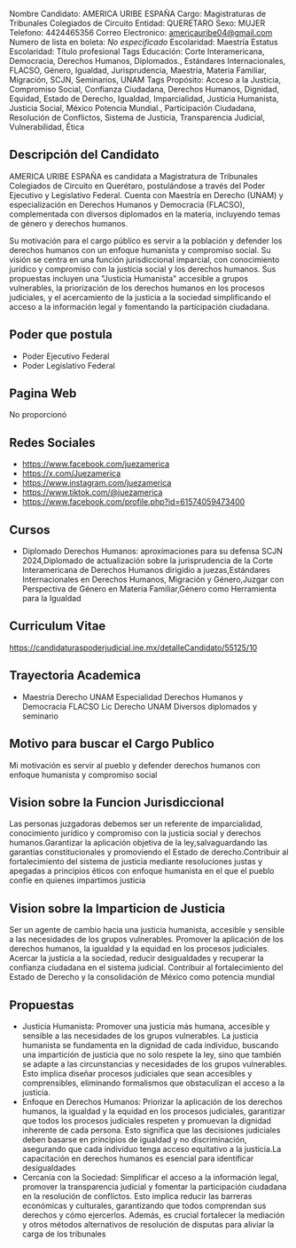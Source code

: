 Nombre Candidato: AMERICA URIBE ESPAÑA
Cargo: Magistraturas de Tribunales Colegiados de Circuito
Entidad: QUERETARO
Sexo: MUJER
Telefono: 4424465356
Correo Electronico: americauribe04@gmail.com
Numero de lista en boleta: *No especificado*
Escolaridad: Maestría
Estatus Escolaridad: Título profesional
Tags Educación: Corte Interamericana, Democracia, Derechos Humanos, Diplomados., Estándares Internacionales, FLACSO, Género, Igualdad, Jurisprudencia, Maestría, Materia Familiar, Migración, SCJN, Seminarios, UNAM
Tags Propósito: Acceso a la Justicia, Compromiso Social, Confianza Ciudadana, Derechos Humanos, Dignidad, Equidad, Estado de Derecho, Igualdad, Imparcialidad, Justicia Humanista, Justicia Social, México Potencia Mundial., Participación Ciudadana, Resolución de Conflictos, Sistema de Justicia, Transparencia Judicial, Vulnerabilidad, Ética


## Descripción del Candidato 

AMERICA URIBE ESPAÑA es candidata a Magistratura de Tribunales Colegiados de Circuito en Querétaro, postulándose a través del Poder Ejecutivo y Legislativo Federal. Cuenta con Maestría en Derecho (UNAM) y especialización en Derechos Humanos y Democracia (FLACSO), complementada con diversos diplomados en la materia, incluyendo temas de género y derechos humanos. 

Su motivación para el cargo público es servir a la población y defender los derechos humanos con un enfoque humanista y compromiso social. Su visión se centra en una función jurisdiccional imparcial, con conocimiento jurídico y compromiso con la justicia social y los derechos humanos. Sus propuestas incluyen una "Justicia Humanista" accesible a grupos vulnerables, la priorización de los derechos humanos en los procesos judiciales, y el acercamiento de la justicia a la sociedad simplificando el acceso a la información legal y fomentando la participación ciudadana.


## Poder que postula

- Poder Ejecutivo Federal
- Poder Legislativo Federal


## Pagina Web

No proporcionó


## Redes Sociales

- https://www.facebook.com/juezamerica
- https://x.com/Juezamerica
- https://www.instagram.com/juezamerica
- https://www.tiktok.com/@juezamerica
- https://www.facebook.com/profile.php?id=61574059473400


## Cursos

- Diplomado Derechos Humanos: aproximaciones para su defensa SCJN 2024,Diplomado de actualización sobre la jurisprudencia de la Corte Interamericana de Derechos Humanos dirigidio a juezas,Estándares Internacionales en Derechos Humanos, Migración y Género,Juzgar con Perspectiva de Género en Materia Familiar,Género como Herramienta para la Igualdad


## Curriculum Vitae

https://candidaturaspoderjudicial.ine.mx/detalleCandidato/55125/10


## Trayectoria Academica

- Maestría Derecho UNAM Especialidad Derechos Humanos y Democracia FLACSO Lic Derecho UNAM Diversos diplomados y seminario


## Motivo para buscar el Cargo Publico

Mi motivación es servir al pueblo y defender derechos humanos con enfoque humanista y compromiso social


## Vision sobre la Funcion Jurisdiccional

Las personas juzgadoras debemos ser un referente de imparcialidad, conocimiento jurídico y compromiso con la justicia social y derechos humanos.Garantizar la aplicación objetiva de la ley,salvaguardando las garantías constitucionales y promoviendo el Estado de derecho.Contribuir al fortalecimiento del sistema de justicia mediante resoluciones justas y apegadas a principios éticos con enfoque humanista en el que el pueblo confíe en quienes impartimos justicia


## Vision sobre la Imparticion de Justicia

Ser un agente de cambio hacia una justicia humanista, accesible y sensible a las necesidades de los grupos vulnerables. Promover la aplicación de los derechos humanos, la igualdad y la equidad en los procesos judiciales. Acercar la justicia a la sociedad, reducir desigualdades y recuperar la confianza ciudadana en el sistema judicial. Contribuir al fortalecimiento del Estado de Derecho y la consolidación de México como potencia mundial


## Propuestas

- Justicia Humanista: Promover una justicia más humana, accesible y sensible a las necesidades de los grupos vulnerables. La justicia humanista se fundamenta en la dignidad de cada individuo, buscando una impartición de justicia que no solo respete la ley, sino que también se adapte a las circunstancias y necesidades de los grupos vulnerables. Esto implica diseñar procesos judiciales que sean accesibles y comprensibles, eliminando formalismos que obstaculizan el acceso a la justicia.
- Enfoque en Derechos Humanos: Priorizar la aplicación de los derechos humanos, la igualdad y la equidad en los procesos judiciales, garantizar que todos los procesos judiciales respeten y promuevan la dignidad inherente de cada persona. Esto significa que las decisiones judiciales deben basarse en principios de igualdad y no discriminación, asegurando que cada individuo tenga acceso equitativo a la justicia.La capacitación en derechos humanos es esencial para identificar desigualdades
- Cercanía con la Sociedad: Simplificar el acceso a la información legal, promover la transparencia judicial y fomentar la participación ciudadana en la resolución de conflictos. Esto implica reducir las barreras económicas y culturales, garantizando que todos comprendan sus derechos y cómo ejercerlos. Además, es crucial fortalecer la mediación y otros métodos alternativos de resolución de disputas para aliviar la carga de los tribunales

